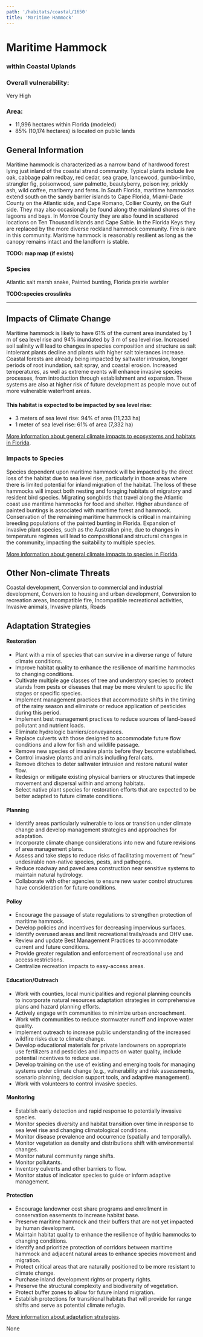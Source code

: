 ```yaml
---
path: '/habitats/coastal/1650'
title: 'Maritime Hammock'
---
```


# Maritime Hammock

### within Coastal Uplands

<div id="TopSection">



<div>

### Overall vulnerability:

<div class="vulnerability vulnerability-extreme">Very High</div>

### Area:

-   11,996 hectares within Florida (modeled)
-   85% (10,174 hectares) is located on public lands

</div>
</div>

## General Information

Maritime hammock is characterized as a narrow band of hardwood forest lying just inland of the coastal strand community.  Typical plants include live oak, cabbage palm redbay, red cedar, sea grape, lancewood, gumbo-limbo, strangler fig, poisonwood, saw palmetto, beautyberry, poison ivy, prickly ash, wild coffee, marlberry and ferns.   In South Florida, maritime hammocks extend south on the sandy barrier islands to Cape Florida, Miami-Dade County on the Atlantic side, and Cape Romano, Collier County, on the Gulf side. They may also occasionally be found along
the mainland shores of the lagoons and bays. In Monroe County they are also found in scattered locations on Ten Thousand Islands and Cape Sable. In the Florida Keys they are replaced by the
more diverse rockland hammock community.  Fire is rare in this community.   Maritime hammock is reasonably resilient as long as the canopy remains intact and the landform is stable.



**TODO: map map (if exists)**

### Species

Atlantic salt marsh snake, Painted bunting, Florida prairie warbler

**TODO:species crosslinks**

<hr />

## Impacts of Climate Change

Maritime hammock is likely to have 61% of the current area inundated by 1 m of sea level rise and 94% inundated by 3 m of sea level rise.  Increased soil salinity will lead to changes in species composition and structure as salt intolerant plants decline and plants with higher salt tolerances increase.  Coastal forests are already being impacted by saltwater intrusion, longer periods of root inundation, salt spray, and coastal erosion.  Increased temperatures, as well as extreme events  will enhance invasive species processes, from introduction through establishment and expansion. These systems are also at higher risk of future development as people move out of more vulnerable waterfront areas.


#### This habitat is expected to be impacted by sea level rise:

- 3 meters of sea level rise: 94% of area (11,233 ha)
- 1 meter of sea level rise: 61% of area (7,332 ha)
    

[More information about general climate impacts to ecosystems and habitats in Florida](/impacts/habitats).

### Impacts to Species

Species dependent upon maritime hammock will be impacted by the direct loss of the habitat due to sea level rise, particularly in those areas where there is limited potential for inland migration of the habitat.  The loss of these hammocks will impact both nesting and foraging habitats of migratory and resident bird species.  Migrating songbirds that travel along the Atlantic coast use maritime hammocks for food and shelter.  Higher abundance of painted buntings is associated with maritime forest and hammock.  Conservation of the remaining maritime hammock is critical in maintaining breeding populations of the painted bunting in Florida. Expansion of invasive plant species, such as the Australian pine, due to changes in temperature regimes will lead to compositional and structural changes in the community, impacting the suitability to multiple species.

[More information about general climate impacts to species in Florida](/impacts/species).

## Other Non-climate Threats

Coastal development, Conversion to commercial and industrial development, Conversion to housing and urban development, Conversion to recreation areas, Incompatible fire, Incompatible recreational activities, Invasive animals, Invasive plants, Roads

## Adaptation Strategies

#### Restoration

- Plant with a mix of species that can survive in a diverse range of future climate conditions.
- Improve habitat quality to enhance the resilience of maritime hammocks to changing conditions.
- Cultivate multiple age classes of tree and understory species to protect stands from pests or diseases that may be more virulent to specific life stages or specific species.
- Implement management practices that accommodate shifts in the timing of the rainy season and eliminate or reduce application of pesticides during this period.
- Implement best management practices to reduce sources of land-based pollutant and nutrient loads.
- Eliminate hydrologic barriers/conveyances.
- Replace culverts with those designed to accommodate future flow conditions and allow for fish and wildlife passage.
- Remove new species of invasive plants before they become established.
- Control invasive plants and animals including feral cats.
- Remove ditches to deter saltwater intrusion and restore natural water flow.
- Redesign or mitigate existing physical barriers or structures that impede movement and dispersal within and among habitats.
- Select native plant species for restoration efforts that are expected to be better adapted to future climate conditions.


#### Planning

- Identify areas particularly vulnerable to loss or transition under climate change and develop management strategies and approaches for adaptation.
- Incorporate climate change considerations into new and future revisions of area management plans.
- Assess and take steps to reduce risks of facilitating movement of “new” undesirable non-native species, pests, and pathogens.
- Reduce roadway and paved area construction near sensitive systems to maintain natural hydrology.
- Collaborate with other agencies to ensure new water control structures have consideration for future conditions.


#### Policy

- Encourage the passage of state regulations to strengthen protection of maritime hammock.
- Develop policies and incentives for decreasing impervious surfaces.
- Identify overused areas and limit recreational trails/roads and OHV use.
- Review and update Best Management Practices to accommodate current and future conditions.
- Provide greater regulation and enforcement of recreational use and access restrictions.
- Centralize recreation impacts to easy-access areas.


#### Education/Outreach

- Work with counties, local municipalities and regional planning councils to incorporate natural resources adaptation strategies in comprehensive plans and hazard planning efforts.
- Actively engage with communities to minimize urban encroachment.
- Work with communities to reduce stormwater runoff and improve water quality.
- Implement outreach to increase public understanding of the increased wildfire risks due to climate change.
- Develop educational materials for private landowners on appropriate use fertilizers and pesticides and impacts on water quality, include potential incentives to reduce use.
- Develop training on the use of existing and emerging tools for managing systems under climate change (e.g., vulnerability and risk assessments, scenario planning, decision support tools, and adaptive management).
- Work with volunteers to control invasive species.


#### Monitoring

- Establish early detection and rapid response to potentially invasive species.
- Monitor species diversity and habitat transition over time in response to sea level rise and changing climatological conditions.
- Monitor disease prevalence and occurrence (spatially and temporally).
- Monitor vegetation as density and distributions shift with environmental changes.
- Monitor natural community range shifts.
- Monitor pollutants.
- Inventory culverts and other barriers to flow.
- Monitor status of indicator species to guide or inform adaptive management.


#### Protection

- Encourage landowner cost share programs and enrollment in conservation easements to increase habitat base.
- Preserve maritime hammock and their buffers that are not yet impacted by human development.
- Maintain habitat quality to enhance the resilience of hydric hammocks to changing conditions.
- Identify and prioritize protection of corridors between maritime hammock and adjacent natural areas to enhance species movement and migration.
- Protect critical areas that are naturally positioned to be more resistant to climate change.
- Purchase inland development rights or property rights.
- Preserve the structural complexity and biodiversity of vegetation.
- Protect buffer zones to allow for future inland migration.
- Establish protections for transitional habitats that will provide for range shifts and serve as potential climate refugia.




[More information about adaptation strategies](/strategies).

None
